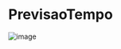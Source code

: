 # PrevisaoTempo
![image](https://github.com/PedroFTDev/PrevisaoTempo/assets/102600466/7494fba0-92dc-4dce-86f6-94626987e8f9)
